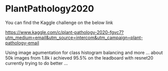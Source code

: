 # PlantPathology2020
You can find the Kaggle challenge on the below link

https://www.kaggle.com/c/plant-pathology-2020-fgvc7?utm_medium=email&utm_source=intercom&utm_campaign=plant-pathology-email

Using image agumentation for class histogram balancing and more ... about 50k images from 1.8k
i achieved 95.5% on the leadboard with resnet20
currently trying to do better ...

